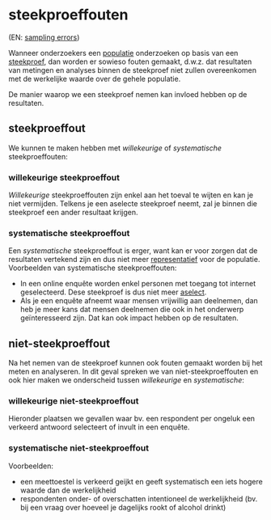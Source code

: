 # steekproeffouten

(EN: [sampling errors](../en/sampling-errors.md))

Wanneer onderzoekers een [populatie](populatie.md) onderzoeken op basis van een [steekproef](steekproef.md), dan worden er sowieso fouten gemaakt, d.w.z. dat resultaten van metingen en analyses binnen de steekproef niet zullen overeenkomen met de werkelijke waarde over de gehele populatie.

De manier waarop we een steekproef nemen kan invloed hebben op de resultaten.

## steekproeffout

We kunnen te maken hebben met *willekeurige* of *systematische* steekproeffouten:

### willekeurige steekproeffout

*Willekeurige* steekproeffouten zijn enkel aan het toeval te wijten en kan je niet vermijden. Telkens je een aselecte steekproef neemt, zal je binnen die steekproef een ander resultaat krijgen.

### systematische steekproeffout

Een *systematische* steekproeffout is erger, want kan er voor zorgen dat de resultaten vertekend zijn en dus niet meer [representatief](steekproef-representatieve.md) voor de populatie. Voorbeelden van systematische steekproeffouten:

- In een online enquête worden enkel personen met toegang tot internet geselecteerd. Dese steekproef is dus niet meer [aselect](steekproef-aselecte.md).
- Als je een enquête afneemt waar mensen vrijwillig aan deelnemen, dan heb je meer kans dat mensen deelnemen die ook in het onderwerp geïnteresseerd zijn. Dat kan ook impact hebben op de resultaten.

## niet-steekproeffout

Na het nemen van de steekproef kunnen ook fouten gemaakt worden bij het meten en analyseren. In dit geval spreken we van niet-steekproeffouten en ook hier maken we onderscheid tussen *willekeurige* en *systematische*:

### willekeurige niet-steekproeffout

Hieronder plaatsen we gevallen waar bv. een respondent per ongeluk een verkeerd antwoord selecteert of invult in een enquête.

### systematische niet-steekproeffout

Voorbeelden:

- een meettoestel is verkeerd geijkt en geeft systematisch een iets hogere waarde dan de werkelijkheid
- respondenten onder- of overschatten intentioneel de werkelijkheid (bv. bij een vraag over hoeveel je dagelijks rookt of alcohol drinkt)
